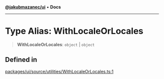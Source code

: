 [**@jakubmazanec/ui**](../README.md) • **Docs**

---

# Type Alias: WithLocaleOrLocales

> **WithLocaleOrLocales**: `object` \| `object`

## Defined in

[packages/ui/source/utilities/WithLocaleOrLocales.ts:1](https://github.com/jakubmazanec/tools/blob/29163046acd1da0224b08fd05ca40f385e9ab4e5/packages/ui/source/utilities/WithLocaleOrLocales.ts#L1)
